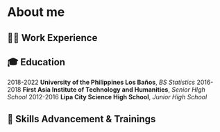 # About me

<!--
**ivanjake/ivanjake** is a ✨ _special_ ✨ repository because its `README.md` (this file) appears on your GitHub profile.

Here are some ideas to get you started:

- 🔭 I’m currently working on ...
- 🌱 I’m currently learning ...
- 👯 I’m looking to collaborate on ...
- 🤔 I’m looking for help with ...
- 💬 Ask me about ...
- 📫 How to reach me: ...
- 😄 Pronouns: ...
- ⚡ Fun fact: ...
-->

## 🧑‍💼 Work Experience

## 🎓 Education
2018-2022 **University of the Philippines Los Baños**, *BS Statistics*
2016-2018 **First Asia Institute of Technology and Humanities**, *Senior HIgh School*
2012-2016 **Lipa City Science High School**, *Junior High School*
## 🌱 Skills Advancement & Trainings
